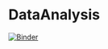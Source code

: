 # DataAnalysis
[![Binder](https://mybinder.org/badge_logo.svg)](https://mybinder.org/v2/gh/physisPebPolimi/DataAnalysis/main)
